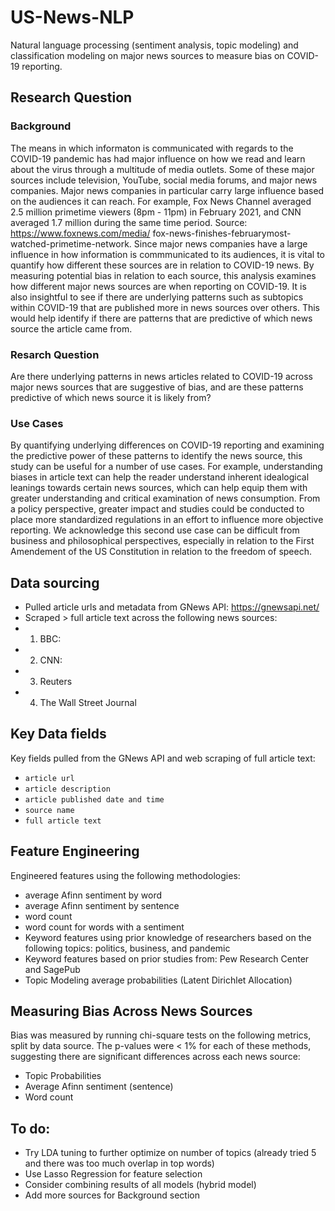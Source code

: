 # US-News-NLP
Natural language processing (sentiment analysis, topic modeling) and classification modeling on major news sources to measure bias on COVID-19 reporting.

## Research Question

### Background
The means in which informaton is communicated with regards to the COVID-19 pandemic has had major
influence on how we read and learn about the virus through a multitude of media outlets. Some of these
major sources include television, YouTube, social media forums, and major news companies. Major news
companies in particular carry large influence based on the audiences it can reach. For example, Fox News
Channel averaged 2.5 million primetime viewers (8pm - 11pm) in February 2021, and CNN averaged 1.7
million during the same time period. Source: https://www.foxnews.com/media/ fox-news-finishes-februarymost-
watched-primetime-network.
Since major news companies have a large influence in how information is commmunicated to its audiences, it
is vital to quantify how different these sources are in relation to COVID-19 news. By measuring potential
bias in relation to each source, this analysis examines how different major news sources are when reporting
on COVID-19. It is also insightful to see if there are underlying patterns such as subtopics within COVID-19
that are published more in news sources over others. This would help identify if there are patterns that are
predictive of which news source the article came from.
### Resarch Question
Are there underlying patterns in news articles related to COVID-19 across major news sources that are
suggestive of bias, and are these patterns predictive of which news source it is likely from?
### Use Cases
By quantifying underlying differences on COVID-19 reporting and examining the predictive power of these
patterns to identify the news source, this study can be useful for a number of use cases. For example,
understanding biases in article text can help the reader understand inherent idealogical leanings towards
certain news sources, which can help equip them with greater understanding and critical examination of
news consumption. From a policy perspective, greater impact and studies could be conducted to place more
standardized regulations in an effort to influence more objective reporting. We acknowledge this second
use case can be difficult from business and philosophical perspectives, especially in relation to the First
Amendement of the US Constitution in relation to the freedom of speech.

## Data sourcing
- Pulled article urls and metadata from GNews API: https://gnewsapi.net/
- Scraped > full article text across the following news sources:
- 1. BBC:
- 2. CNN:
- 3. Reuters
- 4. The Wall Street Journal

## Key Data fields
Key fields pulled from the GNews API and web scraping of full article text:
- ```article url```
- ```article description```
- ```article published date and time```
- ```source name```
- ```full article text```

## Feature Engineering

Engineered features using the following methodologies:
- average Afinn sentiment by word
- average Afinn sentiment by sentence
- word count
- word count for words with a sentiment
- Keyword features using prior knowledge of researchers based on the following topics: politics, business, and pandemic
- Keyword features based on prior studies from: Pew Research Center and SagePub
- Topic Modeling average probabilities (Latent Dirichlet Allocation)

## Measuring Bias Across News Sources

Bias was measured by running chi-square tests on the following metrics, split by data source. 
The p-values were < 1% for each of these methods, suggesting there are significant differences across each news source:
- Topic Probabilities
- Average Afinn sentiment (sentence)
- Word count

## To do:
- Try LDA tuning to further optimize on number of topics (already tried 5 and there was too much overlap in top words)
- Use Lasso Regression for feature selection
- Consider combining results of all models (hybrid model)
- Add more sources for Background section
